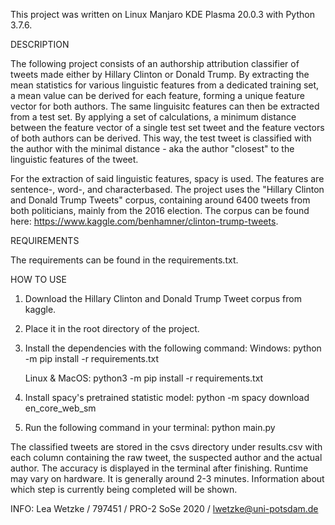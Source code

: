 This project was written on Linux Manjaro KDE Plasma 20.0.3 with Python 3.7.6.

DESCRIPTION

The following project consists of an authorship attribution classifier of tweets made either by Hillary Clinton or Donald Trump. By extracting the mean statistics for various linguistic features from a dedicated training set, 
a mean value can be derived for each feature, forming a unique feature vector for both authors. The same linguisitc features can then be extracted from a test set. By applying a set of calculations, a minimum distance between the
feature vector of a single test set tweet and the feature vectors of both authors can be derived. This way, the test tweet is classified with the author with the minimal distance - aka the author "closest" to the linguistic features of the tweet.

For the extraction of said linguistic features, spacy is used. The features are sentence-, word-, and characterbased.
The project uses the "Hillary Clinton and Donald Trump Tweets"  corpus, containing around 6400 tweets from both politicians, mainly from the 2016 election.
The corpus can be found here: https://www.kaggle.com/benhamner/clinton-trump-tweets.


REQUIREMENTS

The requirements can be found in the requirements.txt.



HOW TO USE
1) Download the Hillary Clinton and Donald Trump Tweet corpus from kaggle.
2) Place it in the root directory of the project.
3) Install the dependencies with the following command: 
      Windows:
      python -m pip install -r requirements.txt
      
      Linux & MacOS:
      python3 -m pip install -r requirements.txt
4) Install spacy's pretrained statistic model: python -m spacy download en_core_web_sm
5) Run the following command in your terminal: python main.py

The classified tweets are stored in the csvs directory under results.csv with each column containing the raw tweet, the suspected author and the actual author. The accuracy is displayed in the terminal after finishing.
Runtime may vary on hardware. It is generally around 2-3 minutes. Information about which step is currently being completed will be shown.


INFO:
Lea Wetzke / 797451 / PRO-2 SoSe 2020 / lwetzke@uni-potsdam.de
